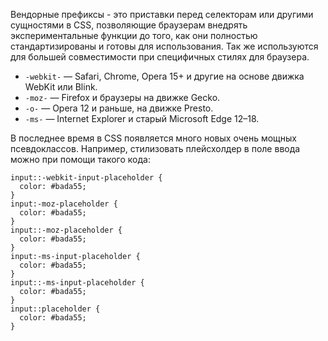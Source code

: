 Вендорные префиксы - это приставки перед селекторам или другими сущностями в CSS, позволяющие браузерам внедрять экспериментальные функции до того, как они полностью стандартизированы и готовы для использования. 
Так же используются для большей совместимости при специфичных стилях для браузера.

- `-webkit-` — Safari, Chrome, Opera 15+ и другие на основе движка WebKit или Blink.
- `-moz-` — Firefox и браузеры на движке Gecko.
- `-o-` — Opera 12 и раньше, на движке Presto.
- `-ms-` — Internet Explorer и старый Microsoft Edge 12–18.

В последнее время в CSS появляется много новых очень мощных псевдоклассов. 
Например, стилизовать плейсхолдер в поле ввода можно при помощи такого кода:

```
input::-webkit-input-placeholder {
  color: #bada55;
}
input:-moz-placeholder {
  color: #bada55;
}
input::-moz-placeholder {
  color: #bada55;
}
input:-ms-input-placeholder {
  color: #bada55;
}
input::-ms-input-placeholder {
  color: #bada55;
}
input::placeholder {
  color: #bada55;
}
```
